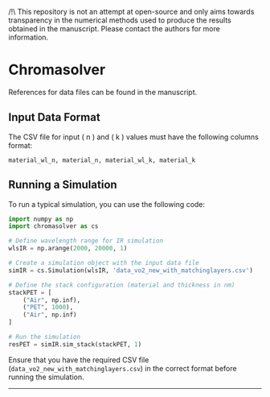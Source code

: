 /!\ This repository is not an attempt at open-source and only aims towards transparency in the numerical methods used to produce the results obtained in the manuscript. Please contact the authors for more information.

# Chromasolver

References for data files can be found in the manuscript.

## Input Data Format

The CSV file for input \( n \) and \( k \) values must have the following columns format:
```
material_wl_n, material_n, material_wl_k, material_k
```

## Running a Simulation

To run a typical simulation, you can use the following code:

```python
import numpy as np
import chromasolver as cs

# Define wavelength range for IR simulation
wlsIR = np.arange(2000, 20000, 1)

# Create a simulation object with the input data file
simIR = cs.Simulation(wlsIR, 'data_vo2_new_with_matchinglayers.csv')

# Define the stack configuration (material and thickness in nm)
stackPET = [
    ("Air", np.inf),
    ("PET", 1000),
    ("Air", np.inf)
]

# Run the simulation
resPET = simIR.sim_stack(stackPET, 1)
```

Ensure that you have the required CSV file (`data_vo2_new_with_matchinglayers.csv`) in the correct format before running the simulation.

---
